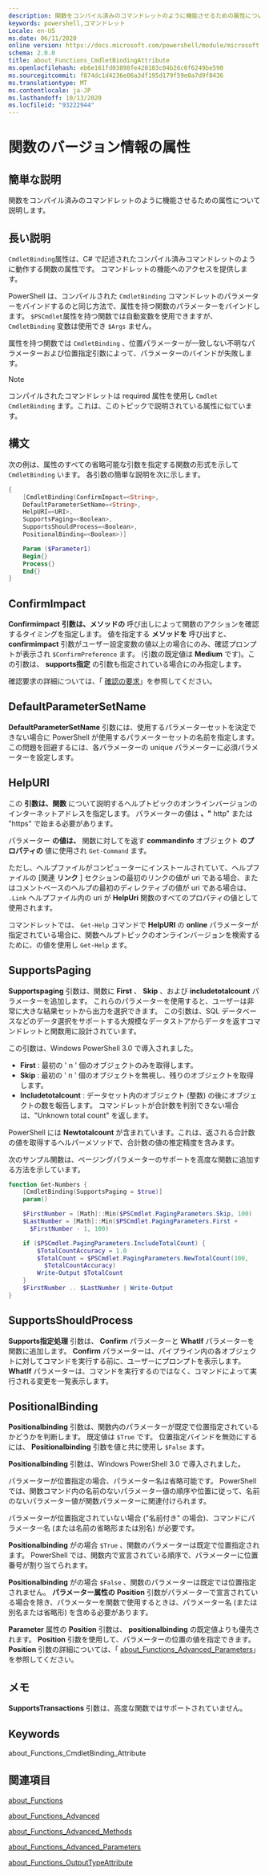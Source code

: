 ```yaml
---
description: 関数をコンパイル済みのコマンドレットのように機能させるための属性について説明します。
keywords: powershell,コマンドレット
Locale: en-US
ms.date: 06/11/2020
online version: https://docs.microsoft.com/powershell/module/microsoft.powershell.core/about/about_functions_cmdletbindingattribute?view=powershell-7.1&WT.mc_id=ps-gethelp
schema: 2.0.0
title: about_Functions_CmdletBindingAttribute
ms.openlocfilehash: eb6e161fd03898fe420103c04b26c0f6249be590
ms.sourcegitcommit: f874dc1d4236e06a3df195d179f59e0a7d9f8436
ms.translationtype: MT
ms.contentlocale: ja-JP
ms.lasthandoff: 10/13/2020
ms.locfileid: "93222944"
---
```

# <a name="about-functions-cmdletbindingattribute"></a>関数のバージョン情報の属性

## <a name="short-description"></a>簡単な説明
関数をコンパイル済みのコマンドレットのように機能させるための属性について説明します。

## <a name="long-description"></a>長い説明

`CmdletBinding`属性は、C# で記述されたコンパイル済みコマンドレットのように動作する関数の属性です。 コマンドレットの機能へのアクセスを提供します。

PowerShell は、コンパイルされた `CmdletBinding` コマンドレットのパラメーターをバインドするのと同じ方法で、属性を持つ関数のパラメーターをバインドします。 `$PSCmdlet`属性を持つ関数では自動変数を使用できますが、 `CmdletBinding` 変数は使用でき `$Args` ません。

属性を持つ関数では `CmdletBinding` 、位置パラメーターが一致しない不明なパラメーターおよび位置指定引数によって、パラメーターのバインドが失敗します。

> [!NOTE]
> コンパイルされたコマンドレットは required 属性を使用し `Cmdlet` `CmdletBinding` ます。これは、このトピックで説明されている属性に似ています。

## <a name="syntax"></a>構文

次の例は、属性のすべての省略可能な引数を指定する関数の形式を示して `CmdletBinding` います。 各引数の簡単な説明を次に示します。

```powershell
{
    [CmdletBinding(ConfirmImpact=<String>,
    DefaultParameterSetName=<String>,
    HelpURI=<URI>,
    SupportsPaging=<Boolean>,
    SupportsShouldProcess=<Boolean>,
    PositionalBinding=<Boolean>)]

    Param ($Parameter1)
    Begin{}
    Process{}
    End{}
}
```

## <a name="confirmimpact"></a>ConfirmImpact

**Confirmimpact** **引数は、メソッドの** 呼び出しによって関数のアクションを確認するタイミングを指定します。 値を指定する **メソッドを** 呼び出すと、 **confirmimpact** 引数がユーザー設定変数の値以上の場合にのみ、確認プロンプトが表示され `$ConfirmPreference` ます。 (引数の既定値は **Medium** です)。この引数は、 **supports指定** の引数も指定されている場合にのみ指定します。

確認要求の詳細については、「 [確認の要求](/powershell/scripting/developer/cmdlet/requesting-confirmation)」を参照してください。

## <a name="defaultparametersetname"></a>DefaultParameterSetName

**DefaultParameterSetName** 引数には、使用するパラメーターセットを決定できない場合に PowerShell が使用するパラメーターセットの名前を指定します。 この問題を回避するには、各パラメーターの unique パラメーターに必須パラメーターを設定します。

## <a name="helpuri"></a>HelpURI

この **引数は、関数** について説明するヘルプトピックのオンラインバージョンのインターネットアドレスを指定します。 パラメーターの値は **、"** http" または "https" で始まる必要があります。

パラメーター **の値は、** 関数に対してを返す **commandinfo** オブジェクト **のプロパティの** 値に使用され `Get-Command` ます。

ただし、ヘルプファイルがコンピューターにインストールされていて、ヘルプファイルの [関連 **リンク** ] セクションの最初のリンクの値が uri である場合、またはコメントベースのヘルプの最初のディレクティブの値が uri である場合は、 `.Link` ヘルプファイル内の uri が **HelpUri** 関数のすべてのプロパティの値として使用されます。

コマンドレットでは、 `Get-Help` コマンドで **HelpURI** の **online** パラメーターが指定されている場合に、関数ヘルプトピックのオンラインバージョンを検索するために、の値を使用し `Get-Help` ます。

## <a name="supportspaging"></a>SupportsPaging

**Supportspaging** 引数は、関数に **First** 、 **Skip** 、および **includetotalcount** パラメーターを追加します。 これらのパラメーターを使用すると、ユーザーは非常に大きな結果セットから出力を選択できます。 この引数は、SQL データベースなどのデータ選択をサポートする大規模なデータストアからデータを返すコマンドレットと関数用に設計されています。

この引数は、Windows PowerShell 3.0 で導入されました。

- **First** : 最初の ' n ' 個のオブジェクトのみを取得します。
- **Skip** : 最初の ' n ' 個のオブジェクトを無視し、残りのオブジェクトを取得します。
- **Includetotalcount** : データセット内のオブジェクト (整数) の後にオブジェクトの数を報告します。 コマンドレットが合計数を判別できない場合は、"Unknown total count" を返します。

PowerShell には **Newtotalcount** が含まれています。これは、返される合計数の値を取得するヘルパーメソッドで、合計数の値の推定精度を含みます。

次のサンプル関数は、ページングパラメーターのサポートを高度な関数に追加する方法を示しています。

```powershell
function Get-Numbers {
    [CmdletBinding(SupportsPaging = $true)]
    param()

    $FirstNumber = [Math]::Min($PSCmdlet.PagingParameters.Skip, 100)
    $LastNumber = [Math]::Min($PSCmdlet.PagingParameters.First +
      $FirstNumber - 1, 100)

    if ($PSCmdlet.PagingParameters.IncludeTotalCount) {
        $TotalCountAccuracy = 1.0
        $TotalCount = $PSCmdlet.PagingParameters.NewTotalCount(100,
          $TotalCountAccuracy)
        Write-Output $TotalCount
    }
    $FirstNumber .. $LastNumber | Write-Output
}
```

## <a name="supportsshouldprocess"></a>SupportsShouldProcess

**Supports指定処理** 引数は、 **Confirm** パラメーターと **WhatIf** パラメーターを関数に追加します。 **Confirm** パラメーターは、パイプライン内の各オブジェクトに対してコマンドを実行する前に、ユーザーにプロンプトを表示します。 **WhatIf** パラメーターは、コマンドを実行するのではなく、コマンドによって実行される変更を一覧表示します。

## <a name="positionalbinding"></a>PositionalBinding

**Positionalbinding** 引数は、関数内のパラメーターが既定で位置指定されているかどうかを判断します。 既定値は `$True` です。 位置指定バインドを無効にするには、 **Positionalbinding** 引数を値と共に使用し `$False` ます。

**Positionalbinding** 引数は、Windows PowerShell 3.0 で導入されました。

パラメーターが位置指定の場合、パラメーター名は省略可能です。
PowerShell では、関数コマンド内の名前のないパラメーター値の順序や位置に従って、名前のないパラメーター値が関数パラメーターに関連付けられます。

パラメーターが位置指定されていない場合 ("名前付き" の場合)、コマンドにパラメーター名 (または名前の省略形または別名) が必要です。

**Positionalbinding** がの場合 `$True` 、関数のパラメーターは既定で位置指定されます。 PowerShell では、関数内で宣言されている順序で、パラメーターに位置番号が割り当てられます。

**Positionalbinding** がの場合 `$False` 、関数のパラメーターは既定では位置指定されません。 **パラメーター属性の** **Position** 引数がパラメーターで宣言されている場合を除き、パラメーターを関数で使用するときは、パラメーター名 (または別名または省略形) を含める必要があります。

**Parameter** 属性の **Position** 引数は、 **positionalbinding** の既定値よりも優先されます。 **Position** 引数を使用して、パラメーターの位置の値を指定できます。 **Position** 引数の詳細については、「 [about_Functions_Advanced_Parameters](about_Functions_Advanced_Parameters.md)」を参照してください。

## <a name="notes"></a>メモ

**SupportsTransactions** 引数は、高度な関数ではサポートされていません。

## <a name="keywords"></a>Keywords

about_Functions_CmdletBinding_Attribute

## <a name="see-also"></a>関連項目

[about_Functions](about_Functions.md)

[about_Functions_Advanced](about_Functions_Advanced.md)

[about_Functions_Advanced_Methods](about_Functions_Advanced_Methods.md)

[about_Functions_Advanced_Parameters](about_Functions_Advanced_Parameters.md)

[about_Functions_OutputTypeAttribute](about_Functions_OutputTypeAttribute.md)
